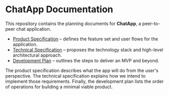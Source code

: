 # ChatApp Documentation

This repository contains the planning documents for **ChatApp**, a peer-to-peer chat application.

- [Product Specification](./PRODUCT_SPEC.md) – defines the feature set and user flows for the application.
- [Technical Specification](./TECH_SPEC.md) – proposes the technology stack and high-level architectural approach.
- [Development Plan](./DEVELOPMENT_PLAN.md) – outlines the steps to deliver an MVP and beyond.

The product specification describes what the app will do from the user's perspective. The technical specification explains how we intend to implement those requirements. Finally, the development plan lists the order of operations for building a minimal viable product.
